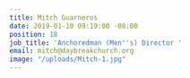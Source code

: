 ```yaml
---
title: Mitch Guarneros
date: 2019-01-10 09:19:00 -08:00
position: 18
job_title: 'Anchoredman (Men''s) Director '
email: mitch@daybreakchurch.org
image: "/uploads/Mitch-1.jpg"
---
```



